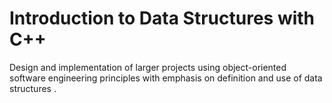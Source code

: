 # Introduction to Data Structures with C++ 
 Design and implementation of larger projects using object-oriented software engineering principles with emphasis on definition and use of data structures .
